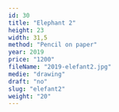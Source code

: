 ```yaml
---
id: 30
title: "Elephant 2"
height: 23
width: 31,5
method: "Pencil on paper"
year: 2019
price: "1200"
fileName: "2019-elefant2.jpg"
medie: "drawing"
draft: "no"
slug: "elefant2"
weight: "20"
---
```

